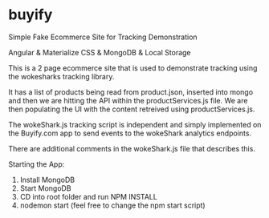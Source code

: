 # buyify

Simple Fake Ecommerce Site for Tracking Demonstration

Angular & Materialize CSS & MongoDB & Local Storage

This is a 2 page ecommerce site that is used to demonstrate tracking using the wokesharks tracking library.

It has a list of products being read from product.json, inserted into mongo and then we are hitting the API within the productServices.js file. We are then populating the UI with the content retreived using productServices.js.

The wokeShark.js tracking script is independent and simply implemented on the Buyify.com app to send events to the wokeShark analytics endpoints.

There are additional comments in the wokeShark.js file that describes this.

Starting the App:

1. Install MongoDB
2. Start MongoDB
3. CD into root folder and run NPM INSTALL
4. nodemon start (feel free to change the npm start script)

